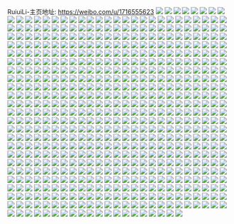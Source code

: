 RuiuiLi-主页地址: https://weibo.com/u/1716555623 
![](https://wx4.sinaimg.cn/mw2000/66508f67ly1h9i8ajammfj20u011e43r.jpg) 
![](https://wx4.sinaimg.cn/mw2000/66508f67ly1h9i8amic3zj20u011e4bx.jpg) 
![](https://wx4.sinaimg.cn/mw2000/66508f67ly1h9i8anw3tmj20u011edr3.jpg) 
![](https://wx4.sinaimg.cn/mw2000/66508f67ly1h9i8apquk4j20u011etml.jpg) 
![](https://wx4.sinaimg.cn/mw2000/66508f67ly1h9i8aicb7rj20u011e0v9.jpg) 
![](https://wx4.sinaimg.cn/mw2000/66508f67ly1h9i8aqyqfvj20u011e428.jpg) 
![](https://wx4.sinaimg.cn/mw2000/66508f67ly1h9i8arjg4vj20u011aagv.jpg) 
![](https://wx4.sinaimg.cn/mw2000/66508f67ly1h9i8asdpq4j20u011eq9t.jpg) 
![](https://wx4.sinaimg.cn/mw2000/66508f67ly1h9i8aszsksj20u011ewmm.jpg) 
![](https://wx4.sinaimg.cn/mw2000/66508f67ly1h9i8augjrpj20u0141wnu.jpg) 
![](https://wx4.sinaimg.cn/mw2000/66508f67ly1h9i8ayfvxuj20sg23ung3.jpg) 
![](https://wx4.sinaimg.cn/mw2000/66508f67ly1h9fdvplay1j20zu25onoq.jpg) 
![](https://wx4.sinaimg.cn/mw2000/66508f67ly1h9fdw7u91kj2340340npg.jpg) 
![](https://wx4.sinaimg.cn/mw2000/66508f67ly1h9fdwa34s0j22c0340npd.jpg) 
![](https://wx4.sinaimg.cn/mw2000/66508f67ly1h9fdwcfs6uj20zu1bs4nh.jpg) 
![](https://wx4.sinaimg.cn/mw2000/66508f67ly1h9fdwmbyzoj22c23404qt.jpg) 
![](https://wx4.sinaimg.cn/mw2000/66508f67ly1h9fdwv1wtdj22ct3407wl.jpg) 
![](https://wx4.sinaimg.cn/mw2000/66508f67ly1h9fdx3x0j4j22ct3401l2.jpg) 
![](https://wx4.sinaimg.cn/mw2000/66508f67ly1h9fdxaft62j22c2340e83.jpg) 
![](https://wx4.sinaimg.cn/mw2000/66508f67ly1h9fdxay6zuj21bs0zuwru.jpg) 
![](https://wx4.sinaimg.cn/mw2000/66508f67ly1h9emflwgwtj22312s1tz3.jpg) 
![](https://wx4.sinaimg.cn/mw2000/66508f67ly1h9emfxhlvqj227k2y21ky.jpg) 
![](https://wx4.sinaimg.cn/mw2000/66508f67ly1h9emg8l1bvj22402tcnpd.jpg) 
![](https://wx4.sinaimg.cn/mw2000/66508f67ly1h9emgdia8nj22c0340u0x.jpg) 
![](https://wx4.sinaimg.cn/mw2000/66508f67ly1h9emg6zmmyj229c30j1kz.jpg) 
![](https://wx4.sinaimg.cn/mw2000/66508f67ly1h9cpecjcflj22c0340kjm.jpg) 
![](https://wx4.sinaimg.cn/mw2000/66508f67ly1h9cpecx2pyj20zu1ahdl2.jpg) 
![](https://wx4.sinaimg.cn/mw2000/66508f67ly1h9634wl5fqj20jz0p2gni.jpg) 
![](https://wx4.sinaimg.cn/mw2000/66508f67ly1h8yrr8iua9j22c1340hdy.jpg) 
![](https://wx4.sinaimg.cn/mw2000/66508f67ly1h8yrrbts34j22t325ub2b.jpg) 
![](https://wx4.sinaimg.cn/mw2000/66508f67ly1h8ol0hamsxj22c0340qv6.jpg) 
![](https://wx4.sinaimg.cn/mw2000/66508f67ly1h8ol0htxmej20zu25oql7.jpg) 
![](https://wx4.sinaimg.cn/mw2000/66508f67ly1h8ol0icvf7j20zu25ody1.jpg) 
![](https://wx4.sinaimg.cn/mw2000/66508f67ly1h8ol0jlv9ij22c0340npe.jpg) 
![](https://wx4.sinaimg.cn/mw2000/66508f67ly1h8ol0lgdwvj22c03404qr.jpg) 
![](https://wx4.sinaimg.cn/mw2000/66508f67ly1h8ol0o3uvsj22c03404qr.jpg) 
![](https://wx4.sinaimg.cn/mw2000/66508f67ly1h8ol0pogjaj22c02c0npe.jpg) 
![](https://wx4.sinaimg.cn/mw2000/66508f67ly1h8ol0r8jstj21r02c0u0x.jpg) 
![](https://wx4.sinaimg.cn/mw2000/66508f67ly1h8ol0rpk1wj21bs0zu11t.jpg) 
![](https://wx4.sinaimg.cn/mw2000/66508f67ly1h89qhq00esj20u01t1q7b.jpg) 
![](https://wx4.sinaimg.cn/mw2000/66508f67ly1h89qhsjfepj20u0140n4i.jpg) 
![](https://wx4.sinaimg.cn/mw2000/66508f67ly1h89qhk69f7j20u015kn33.jpg) 
![](https://wx4.sinaimg.cn/mw2000/66508f67ly1h88hk1z870j20u0140qao.jpg) 
![](https://wx4.sinaimg.cn/mw2000/66508f67ly1h88hl9pqxtj20u0140tmp.jpg) 
![](https://wx4.sinaimg.cn/mw2000/66508f67ly1h87dlo3kbkj21400u00zt.jpg) 
![](https://wx4.sinaimg.cn/mw2000/66508f67ly1h87dlodtfyj20u016a7hf.jpg) 
![](https://wx4.sinaimg.cn/mw2000/66508f67ly1h87dlom9hij20u00u042c.jpg) 
![](https://wx4.sinaimg.cn/mw2000/66508f67ly1h87dlothjwj20rx118wi0.jpg) 
![](https://wx4.sinaimg.cn/mw2000/66508f67ly1h87dln5rauj20u0140wly.jpg) 
![](https://wx4.sinaimg.cn/mw2000/66508f67ly1h87dlp4ix6j20w50u0n5j.jpg) 
![](https://wx4.sinaimg.cn/mw2000/66508f67ly1h87dlpzrcgj20u014pdqx.jpg) 
![](https://wx4.sinaimg.cn/mw2000/66508f67ly1h87dlqe4ykj20u0140tiz.jpg) 
![](https://wx4.sinaimg.cn/mw2000/66508f67ly1h87dlqokf6j20u01404bi.jpg) 
![](https://wx4.sinaimg.cn/mw2000/66508f67ly1h87dlqzipgj20u0140guc.jpg) 
![](https://wx4.sinaimg.cn/mw2000/66508f67ly1h87dlr80rfj20u00u0n2x.jpg) 
![](https://wx4.sinaimg.cn/mw2000/66508f67ly1h869scqtykj22dc35se85.jpg) 
![](https://wx4.sinaimg.cn/mw2000/66508f67ly1h8545hoyq3j21v72n5b29.jpg) 
![](https://wx4.sinaimg.cn/mw2000/66508f67ly1h8545nh88rj22c0340qva.jpg) 
![](https://wx4.sinaimg.cn/mw2000/66508f67ly1h8545rsys3j20zg1baaiq.jpg) 
![](https://wx4.sinaimg.cn/mw2000/66508f67ly1h8545sfx0gj22801o0npd.jpg) 
![](https://wx4.sinaimg.cn/mw2000/66508f67ly1h8545glpdsj22801o0npd.jpg) 
![](https://wx4.sinaimg.cn/mw2000/66508f67ly1h8545u1yqvj22c0340qv6.jpg) 
![](https://wx4.sinaimg.cn/mw2000/66508f67ly1h83h6n6mzuj20u0140qif.jpg) 
![](https://wx4.sinaimg.cn/mw2000/66508f67ly1h83h6m89dqj20u0140ncp.jpg) 
![](https://wx4.sinaimg.cn/mw2000/66508f67ly1h83h6pz9gkj20u00u0qc2.jpg) 
![](https://wx4.sinaimg.cn/mw2000/66508f67ly1h83h6qdo69j20u0140gte.jpg) 
![](https://wx4.sinaimg.cn/mw2000/66508f67ly1h83h6rhd5rj20u014016f.jpg) 
![](https://wx4.sinaimg.cn/mw2000/66508f67ly1h83h6rwmh3j20u015ygqp.jpg) 
![](https://wx4.sinaimg.cn/mw2000/66508f67ly1h83h6semnij20u00ucdkx.jpg) 
![](https://wx4.sinaimg.cn/mw2000/66508f67ly1h83h6t3teqj20u0140n7p.jpg) 
![](https://wx4.sinaimg.cn/mw2000/66508f67ly1h83h6upx7zj20u00u0zrz.jpg) 
![](https://wx4.sinaimg.cn/mw2000/66508f67ly1h83h6v9ka9j20mw0mwjud.jpg) 
![](https://wx4.sinaimg.cn/mw2000/66508f67ly1h7n5ntpt4gj21400u012l.jpg) 
![](https://wx4.sinaimg.cn/mw2000/66508f67ly1h7n5nu7lk2j21400u0gv2.jpg) 
![](https://wx4.sinaimg.cn/mw2000/66508f67ly1h7n5nr56waj21400u0tgf.jpg) 
![](https://wx4.sinaimg.cn/mw2000/66508f67ly1h7n5nupgylj20u0140n6f.jpg) 
![](https://wx4.sinaimg.cn/mw2000/66508f67ly1h7n5nv0tfhj20u0140q9h.jpg) 
![](https://wx4.sinaimg.cn/mw2000/66508f67ly1h7n5nvtiuzj20u015gn9c.jpg) 
![](https://wx4.sinaimg.cn/mw2000/66508f67ly1h7n5nwfektj20u00u0tg3.jpg) 
![](https://wx4.sinaimg.cn/mw2000/66508f67ly1h7n5owzainj212v0ludju.jpg) 
![](https://wx4.sinaimg.cn/mw2000/66508f67ly1h7jit2j47aj20u014aahv.jpg) 
![](https://wx4.sinaimg.cn/mw2000/66508f67ly1h7e8q6mgdcj20u0140tgc.jpg) 
![](https://wx4.sinaimg.cn/mw2000/66508f67ly1h7e8q75e3fj21400u0q4s.jpg) 
![](https://wx4.sinaimg.cn/mw2000/66508f67ly1h7e8q61valj20u0140gn5.jpg) 
![](https://wx4.sinaimg.cn/mw2000/66508f67ly1h7c68056e9j20u00u0n0y.jpg) 
![](https://wx4.sinaimg.cn/mw2000/66508f67ly1h787nw9z4pj21o01o0jtt.jpg) 
![](https://wx4.sinaimg.cn/mw2000/66508f67ly1h787r6hmtwj223u35skjo.jpg) 
![](https://wx4.sinaimg.cn/mw2000/66508f67ly1h787r7j5rdj217c0wih36.jpg) 
![](https://wx4.sinaimg.cn/mw2000/66508f67ly1h787r87wfij22801o0b29.jpg) 
![](https://wx4.sinaimg.cn/mw2000/66508f67ly1h787r8k75cj20ku0rs41x.jpg) 
![](https://wx4.sinaimg.cn/mw2000/66508f67ly1h787r8qsscj20ku0rsaas.jpg) 
![](https://wx4.sinaimg.cn/mw2000/66508f67ly1h787rbn910j21o01o01kx.jpg) 
![](https://wx4.sinaimg.cn/mw2000/66508f67ly1h787rcjtscj22c0340u0x.jpg) 
![](https://wx4.sinaimg.cn/mw2000/66508f67ly1h787rdo9f5j226y2x9x6p.jpg) 
![](https://wx4.sinaimg.cn/mw2000/66508f67ly1h787mv7imfj22c03401ky.jpg) 
![](https://wx4.sinaimg.cn/mw2000/66508f67ly1h787rezd7aj217q1tr1i2.jpg) 
![](https://wx4.sinaimg.cn/mw2000/66508f67ly1h6zbuagvt1j22c0340qv6.jpg) 
![](https://wx4.sinaimg.cn/mw2000/66508f67ly1h6zbubjm44j21zy1o0dnb.jpg) 
![](https://wx4.sinaimg.cn/mw2000/66508f67ly1h6zbudf4w3j21sa22eu0x.jpg) 
![](https://wx4.sinaimg.cn/mw2000/66508f67ly1h6zbuhlf0bj2340340dql.jpg) 
![](https://wx4.sinaimg.cn/mw2000/66508f67ly1h6zbui2kxtj20s51e0n75.jpg) 
![](https://wx4.sinaimg.cn/mw2000/66508f67ly1h6zbun22yjj22c0340npd.jpg) 
![](https://wx4.sinaimg.cn/mw2000/66508f67ly1h6zbus24lkj22801o0alm.jpg) 
![](https://wx4.sinaimg.cn/mw2000/66508f67ly1h6zbwsas74j21k00vit9b.jpg) 
![](https://wx4.sinaimg.cn/mw2000/66508f67ly1h6uyzpkrf4j21kw16ob29.jpg) 
![](https://wx4.sinaimg.cn/mw2000/66508f67ly1h6uyzo6193j216o1kydi7.jpg) 
![](https://wx4.sinaimg.cn/mw2000/66508f67ly1h6rtwakqirj20n4154dkw.jpg) 
![](https://wx4.sinaimg.cn/mw2000/66508f67ly1h6lhmlbjh1j22c02c01d8.jpg) 
![](https://wx4.sinaimg.cn/mw2000/66508f67ly1h6lhmrrjfnj233z2bzq9v.jpg) 
![](https://wx4.sinaimg.cn/mw2000/66508f67ly1h6lhmsfy50j21o0280ha8.jpg) 
![](https://wx4.sinaimg.cn/mw2000/66508f67ly1h6lhmt9ya3j20sg0lcdit.jpg) 
![](https://wx4.sinaimg.cn/mw2000/66508f67ly1h6lhmuhhsjj21o02807gv.jpg) 
![](https://wx4.sinaimg.cn/mw2000/66508f67ly1h6lhn9gesrj20zo256x6p.jpg) 
![](https://wx4.sinaimg.cn/mw2000/66508f67ly1h6ao3jgndwj22dc35s7wk.jpg) 
![](https://wx4.sinaimg.cn/mw2000/66508f67ly1h6ao3lf2zoj20sg1s0gpa.jpg) 
![](https://wx4.sinaimg.cn/mw2000/66508f67ly1h6ao3sy7fdj23402c0b0o.jpg) 
![](https://wx4.sinaimg.cn/mw2000/66508f67ly1h6ao41muqnj22c0340tgl.jpg) 
![](https://wx4.sinaimg.cn/mw2000/66508f67gy1h62jsg06jlj20u0140tca.jpg) 
![](https://wx4.sinaimg.cn/mw2000/66508f67gy1h62jselqnhj20u0140wn9.jpg) 
![](https://wx4.sinaimg.cn/mw2000/66508f67gy1h62jsgtxk0j20u0140tcf.jpg) 
![](https://wx4.sinaimg.cn/mw2000/66508f67gy1h62jshqogtj20u01400wh.jpg) 
![](https://wx4.sinaimg.cn/mw2000/66508f67ly1h61tytxozvj22pq20qkjn.jpg) 
![](https://wx4.sinaimg.cn/mw2000/66508f67ly1h61tyxgx66j23402c0x6r.jpg) 
![](https://wx4.sinaimg.cn/mw2000/66508f67ly1h61tz0qsvaj23402c0kjo.jpg) 
![](https://wx4.sinaimg.cn/mw2000/66508f67ly1h61tz82mtgj23402c0b29.jpg) 
![](https://wx4.sinaimg.cn/mw2000/66508f67ly1h61tzbxaqmj22ye1z9kjn.jpg) 
![](https://wx4.sinaimg.cn/mw2000/66508f67gy1h5vre6dzk4j20tz140mz8.jpg) 
![](https://wx4.sinaimg.cn/mw2000/66508f67gy1h5ufooxz8ej22c033z42k.jpg) 
![](https://wx4.sinaimg.cn/mw2000/66508f67gy1h5u1xna680j22bx2bxac9.jpg) 
![](https://wx4.sinaimg.cn/mw2000/66508f67ly1h5rlr5332xj20zo1p1gt3.jpg) 
![](https://wx4.sinaimg.cn/mw2000/66508f67ly1h5oy6vozpdj21o0280hdt.jpg) 
![](https://wx4.sinaimg.cn/mw2000/66508f67ly1h5oy6w653hj21o0280hdt.jpg) 
![](https://wx4.sinaimg.cn/mw2000/66508f67ly1h5nihav863j20zo256awh.jpg) 
![](https://wx4.sinaimg.cn/mw2000/66508f67ly1h5mumvv1tuj20u01sxtd2.jpg) 
![](https://wx4.sinaimg.cn/mw2000/66508f67ly1h5icfsga1sj20zo1bn4gf.jpg) 
![](https://wx4.sinaimg.cn/mw2000/66508f67ly1h5icfu3x5rj21o0280u0x.jpg) 
![](https://wx4.sinaimg.cn/mw2000/66508f67ly1h5icgvdki0j20zo0yidie.jpg) 
![](https://wx4.sinaimg.cn/mw2000/66508f67ly1h5glcd2k0fj20zo0o70vy.jpg) 
![](https://wx4.sinaimg.cn/mw2000/66508f67ly1h5gld4jf3ej20zo0xejwf.jpg) 
![](https://wx4.sinaimg.cn/mw2000/66508f67ly1h5b01v2pywj20zo1kt4ag.jpg) 
![](https://wx4.sinaimg.cn/mw2000/66508f67ly1h5b01vccowj20zo0n9gqu.jpg) 
![](https://wx4.sinaimg.cn/mw2000/66508f67ly1h5b01um6egj20zo0iggpw.jpg) 
![](https://wx4.sinaimg.cn/mw2000/66508f67ly1h5b01w0jydj20zo256h10.jpg) 
![](https://wx4.sinaimg.cn/mw2000/66508f67ly1h5b01wmt8qj20zo2564e6.jpg) 
![](https://wx4.sinaimg.cn/mw2000/66508f67ly1h5b01y40lhj20zo2561i9.jpg) 
![](https://wx4.sinaimg.cn/mw2000/66508f67ly1h4zbg6ssj4j21sc2ds4qp.jpg) 
![](https://wx4.sinaimg.cn/mw2000/66508f67ly1h4zbg9tp2oj21sc2dsu0x.jpg) 
![](https://wx4.sinaimg.cn/mw2000/66508f67ly1h4zbgb196ej21kw1ks4dd.jpg) 
![](https://wx4.sinaimg.cn/mw2000/66508f67ly1h4zbg0npuej216o1kwx4f.jpg) 
![](https://wx4.sinaimg.cn/mw2000/66508f67ly1h4xjjxpzw9j20u0140q5d.jpg) 
![](https://wx4.sinaimg.cn/mw2000/66508f67ly1h4xjjy0w6mj21400u00z3.jpg) 
![](https://wx4.sinaimg.cn/mw2000/66508f67ly1h4xjjymavaj20u0140acx.jpg) 
![](https://wx4.sinaimg.cn/mw2000/66508f67ly1h4xjk1jyx8j20zo0jyq4i.jpg) 
![](https://wx4.sinaimg.cn/mw2000/66508f67ly1h4w8jh0k2gj20u012ck4b.jpg) 
![](https://wx4.sinaimg.cn/mw2000/66508f67ly1h4w8jhsr2wj21400u0jy3.jpg) 
![](https://wx4.sinaimg.cn/mw2000/66508f67ly1h4w8ji6n60j20zo0jn788.jpg) 
![](https://wx4.sinaimg.cn/mw2000/66508f67ly1h4w8jjknnaj20u01407f0.jpg) 
![](https://wx4.sinaimg.cn/mw2000/66508f67ly1h4w8jo06zvj20ty15s435.jpg) 
![](https://wx4.sinaimg.cn/mw2000/66508f67ly1h4w8joh65mj20u014044m.jpg) 
![](https://wx4.sinaimg.cn/mw2000/66508f67ly1h4w8joz959j21400u0wlg.jpg) 
![](https://wx4.sinaimg.cn/mw2000/66508f67ly1h4w8jpehyfj20zo0jvwiu.jpg) 
![](https://wx4.sinaimg.cn/mw2000/66508f67ly1h4w8jpupu8j20u0140gsl.jpg) 
![](https://wx4.sinaimg.cn/mw2000/66508f67ly1h4w8jqhsl3j20u018y47v.jpg) 
![](https://wx4.sinaimg.cn/mw2000/66508f67ly1h4w8jnnrk9j20u01g8wqp.jpg) 
![](https://wx4.sinaimg.cn/mw2000/66508f67ly1h4w8jrc13ij20u00uh43d.jpg) 
![](https://wx4.sinaimg.cn/mw2000/66508f67ly1h4w8jw4jmyj20u01sxq81.jpg) 
![](https://wx4.sinaimg.cn/mw2000/66508f67ly1h4w8lve4hhj20l40diac8.jpg) 
![](https://wx4.sinaimg.cn/mw2000/66508f67ly1h4vm2jkzidj21f10y1jz0.jpg) 
![](https://wx4.sinaimg.cn/mw2000/66508f67ly1h4vm2k3wxtj213e0q940l.jpg) 
![](https://wx4.sinaimg.cn/mw2000/66508f67ly1h4v6ps0k5kj20zo1txe2e.jpg) 
![](https://wx4.sinaimg.cn/mw2000/66508f67ly1h4v6pt3sv8j20zo0vk7f0.jpg) 
![](https://wx4.sinaimg.cn/mw2000/66508f67ly1h4v6pur35nj23402c0hdu.jpg) 
![](https://wx4.sinaimg.cn/mw2000/66508f67ly1h4u4qxfst5j20zo1fr7e7.jpg) 
![](https://wx4.sinaimg.cn/mw2000/66508f67ly1h4tz9238gnj20u013w475.jpg) 
![](https://wx4.sinaimg.cn/mw2000/66508f67ly1h4tz92oxyfj20u01400z9.jpg) 
![](https://wx4.sinaimg.cn/mw2000/66508f67ly1h4tz939ccgj20u0140afe.jpg) 
![](https://wx4.sinaimg.cn/mw2000/66508f67ly1h4tz94rwclj20u011igzf.jpg) 
![](https://wx4.sinaimg.cn/mw2000/66508f67ly1h4tz956byfj20u016w44h.jpg) 
![](https://wx4.sinaimg.cn/mw2000/66508f67ly1h4tz91h2erj20u0140dmw.jpg) 
![](https://wx4.sinaimg.cn/mw2000/66508f67ly1h4tz9vl302j20u0193q5p.jpg) 
![](https://wx4.sinaimg.cn/mw2000/66508f67ly1h4tzs32sm5j20u0140dph.jpg) 
![](https://wx4.sinaimg.cn/mw2000/66508f67ly1h4tzs2ig0cj21400u0gwx.jpg) 
![](https://wx4.sinaimg.cn/mw2000/66508f67ly1h4qg1tzl1fj20lc0sg12u.jpg) 
![](https://wx4.sinaimg.cn/mw2000/66508f67ly1h4qg1uzau1j20lc0sgk31.jpg) 
![](https://wx4.sinaimg.cn/mw2000/66508f67ly1h4qg1v9e0qj20ku0rsgtw.jpg) 
![](https://wx4.sinaimg.cn/mw2000/66508f67ly1h4qg1vinr2j20ku0rsthl.jpg) 
![](https://wx4.sinaimg.cn/mw2000/66508f67ly1h4j0vj3xtvj20zo256k6o.jpg) 
![](https://wx4.sinaimg.cn/mw2000/66508f67ly1h4j1kac9o5j20my0an74h.jpg) 
![](https://wx4.sinaimg.cn/mw2000/66508f67ly1h4j0vi5rq7j20zo2567ro.jpg) 
![](https://wx4.sinaimg.cn/mw2000/66508f67ly1h4j0vlire0j20zo256k9s.jpg) 
![](https://wx4.sinaimg.cn/mw2000/66508f67ly1h4j0vnlfbwj21d51d5e81.jpg) 
![](https://wx4.sinaimg.cn/mw2000/66508f67ly1h4j0vor6ytj21kw1kw4qp.jpg) 
![](https://wx4.sinaimg.cn/mw2000/66508f67ly1h4j0vqaylvj21ir1ire81.jpg) 
![](https://wx4.sinaimg.cn/mw2000/66508f67ly1h4j0vsakj6j21o02804qp.jpg) 
![](https://wx4.sinaimg.cn/mw2000/66508f67ly1h4j0vtm9evj22c0340x6q.jpg) 
![](https://wx4.sinaimg.cn/mw2000/66508f67ly1h4j0vu51awj21e71a44e7.jpg) 
![](https://wx4.sinaimg.cn/mw2000/66508f67ly1h4j0vwuod9j23402c0e82.jpg) 
![](https://wx4.sinaimg.cn/mw2000/66508f67ly1h4j0w01ncgj23402c0b2c.jpg) 
![](https://wx4.sinaimg.cn/mw2000/66508f67ly1h4bido5kczj22ai33yhdu.jpg) 
![](https://wx4.sinaimg.cn/mw2000/66508f67ly1h4bidq42nej22c0340e82.jpg) 
![](https://wx4.sinaimg.cn/mw2000/66508f67ly1h4bidspkkgj21kw16oe81.jpg) 
![](https://wx4.sinaimg.cn/mw2000/66508f67ly1h4bidj8b5cj21531kukfm.jpg) 
![](https://wx4.sinaimg.cn/mw2000/66508f67ly1h43g2qqajzj20zo1fywl5.jpg) 
![](https://wx4.sinaimg.cn/mw2000/66508f67ly1h43g2tyipaj220m2ou4qq.jpg) 
![](https://wx4.sinaimg.cn/mw2000/66508f67ly1h43g2ugkfwj20rk18ugub.jpg) 
![](https://wx4.sinaimg.cn/mw2000/66508f67ly1h43g33t0agj21o0280npd.jpg) 
![](https://wx4.sinaimg.cn/mw2000/66508f67ly1h43g3614yqj22c03404qq.jpg) 
![](https://wx4.sinaimg.cn/mw2000/66508f67ly1h43g2po462j23402c0u0y.jpg) 
![](https://wx4.sinaimg.cn/mw2000/66508f67ly1h43g3aoef8j23402c0qv7.jpg) 
![](https://wx4.sinaimg.cn/mw2000/66508f67ly1h43g3hntjyj20zi0k0tb2.jpg) 
![](https://wx4.sinaimg.cn/mw2000/66508f67ly1h3i2qn4sctj21o0280e81.jpg) 
![](https://wx4.sinaimg.cn/mw2000/66508f67ly1h3i2qlqnvzj21o0280b29.jpg) 
![](https://wx4.sinaimg.cn/mw2000/66508f67ly1h3gwz0uvaaj21mr1b8hdp.jpg) 
![](https://wx4.sinaimg.cn/mw2000/66508f67ly1h3gwyzz8uoj210k0redod.jpg) 
![](https://wx4.sinaimg.cn/mw2000/66508f67ly1h3gwz85plvj22c033zb2b.jpg) 
![](https://wx4.sinaimg.cn/mw2000/66508f67ly1h3gwz2azbtj23402c0hdu.jpg) 
![](https://wx4.sinaimg.cn/mw2000/66508f67ly1h3gwzgjiedj219s1dgwvt.jpg) 
![](https://wx4.sinaimg.cn/mw2000/66508f67ly1h3gwzdvredj21o0280u0x.jpg) 
![](https://wx4.sinaimg.cn/mw2000/66508f67ly1h3gwzbopypj22c02c0e82.jpg) 
![](https://wx4.sinaimg.cn/mw2000/66508f67ly1h3gwzeve08j216t1h7nj6.jpg) 
![](https://wx4.sinaimg.cn/mw2000/66508f67ly1h36s7gf65dj20zo256h3f.jpg) 
![](https://wx4.sinaimg.cn/mw2000/66508f67ly1h34fhxbqzuj21o0280npd.jpg) 
![](https://wx4.sinaimg.cn/mw2000/66508f67ly1h34fhvxi79j21o0280kjl.jpg) 
![](https://wx4.sinaimg.cn/mw2000/66508f67ly1h30nn9tff6j20u00yzgv2.jpg) 
![](https://wx4.sinaimg.cn/mw2000/66508f67ly1h30nnb74cnj22c0340npe.jpg) 
![](https://wx4.sinaimg.cn/mw2000/66508f67ly1h30nnpk7wnj20y30pp461.jpg) 
![](https://wx4.sinaimg.cn/mw2000/66508f67ly1h30nnqu84sj22c0340qv6.jpg) 
![](https://wx4.sinaimg.cn/mw2000/66508f67ly1h2zzvrl33fj20zo0pe0xv.jpg) 
![](https://wx4.sinaimg.cn/mw2000/66508f67ly1h2zzvu94uaj20zo256k6m.jpg) 
![](https://wx4.sinaimg.cn/mw2000/66508f67ly1h2shopn5moj216o1kwb29.jpg) 
![](https://wx4.sinaimg.cn/mw2000/66508f67ly1h2shoowpvfj22801o0qv5.jpg) 
![](https://wx4.sinaimg.cn/mw2000/66508f67ly1h2shoua4rzj22c0340qv8.jpg) 
![](https://wx4.sinaimg.cn/mw2000/66508f67ly1h2showlqhbj21o0280e82.jpg) 
![](https://wx4.sinaimg.cn/mw2000/66508f67ly1h2shoy0z9dj21o01z1npd.jpg) 
![](https://wx4.sinaimg.cn/mw2000/66508f67ly1h2shoyccq8j20sk0w9q77.jpg) 
![](https://wx4.sinaimg.cn/mw2000/66508f67ly1h2oc2x44ofj22c02c0b29.jpg) 
![](https://wx4.sinaimg.cn/mw2000/66508f67ly1h2oc498nn8j22c0340x6p.jpg) 
![](https://wx4.sinaimg.cn/mw2000/66508f67ly1h2oc4aaxyjj23402c01ky.jpg) 
![](https://wx4.sinaimg.cn/mw2000/66508f67ly1h2oc4anjckj21401e0tio.jpg) 
![](https://wx4.sinaimg.cn/mw2000/66508f67ly1h2oc4awko6j21401e0dvk.jpg) 
![](https://wx4.sinaimg.cn/mw2000/66508f67ly1h2oc4b5s47j21401e0k5h.jpg) 
![](https://wx4.sinaimg.cn/mw2000/66508f67ly1h2oc4c27v4j20u0140aen.jpg) 
![](https://wx4.sinaimg.cn/mw2000/66508f67ly1h2oc4c83mrj20u0140wjk.jpg) 
![](https://wx4.sinaimg.cn/mw2000/66508f67ly1h2oc4cfax3j20u0140wm9.jpg) 
![](https://wx4.sinaimg.cn/mw2000/66508f67ly1h2oc4fbkcvj20zo256qv5.jpg) 
![](https://wx4.sinaimg.cn/mw2000/66508f67ly1h2oa18wksej21zw1o0u0x.jpg) 
![](https://wx4.sinaimg.cn/mw2000/66508f67ly1h2oa1bi0yrj21o0280x6p.jpg) 
![](https://wx4.sinaimg.cn/mw2000/66508f67ly1h2oa1a4lwgj21el1uohdt.jpg) 
![](https://wx4.sinaimg.cn/mw2000/66508f67ly1h2ho1wpa9zj20u00rrwix.jpg) 
![](https://wx4.sinaimg.cn/mw2000/66508f67ly1h2dnsatm6tj233y2byu0y.jpg) 
![](https://wx4.sinaimg.cn/mw2000/66508f67gy1h2dmfe2xmbj22c0340b2a.jpg) 
![](https://wx4.sinaimg.cn/mw2000/66508f67ly1h1ycr7jct3j20zo256k5j.jpg) 
![](https://wx4.sinaimg.cn/mw2000/66508f67ly1h1ycrpqaenj20zo256gxa.jpg) 
![](https://wx4.sinaimg.cn/mw2000/66508f67ly1h1wrq6fy83j21h4220b29.jpg) 
![](https://wx4.sinaimg.cn/mw2000/66508f67ly1h1tdpdl5rnj20zo256kjl.jpg) 
![](https://wx4.sinaimg.cn/mw2000/66508f67ly1h1pvbpx8f0j21cf1tq4qp.jpg) 
![](https://wx4.sinaimg.cn/mw2000/66508f67ly1h1pvbs6yayj21hn1zjb29.jpg) 
![](https://wx4.sinaimg.cn/mw2000/66508f67ly1h1lpukdwm5j20zo256k68.jpg) 
![](https://wx4.sinaimg.cn/mw2000/66508f67ly1h1lpujh39dj20zo256qge.jpg) 
![](https://wx4.sinaimg.cn/mw2000/66508f67ly1h1lpujvaz1j20zo256gz4.jpg) 
![](https://wx4.sinaimg.cn/mw2000/66508f67ly1h1lpsd297gj20zo2564qp.jpg) 
![](https://wx4.sinaimg.cn/mw2000/66508f67ly1h1lpuj2rq0j21b014znc1.jpg) 
![](https://wx4.sinaimg.cn/mw2000/66508f67ly1h1ii59u0e1j20ku0rsdjt.jpg) 
![](https://wx4.sinaimg.cn/mw2000/66508f67ly1h1ii5a4j3yj20ku0rsae7.jpg) 
![](https://wx4.sinaimg.cn/mw2000/66508f67ly1h1fflxpkimj21kq0xg7an.jpg) 
![](https://wx4.sinaimg.cn/mw2000/66508f67ly1h1arkqb1olj21o01lenpd.jpg) 
![](https://wx4.sinaimg.cn/mw2000/66508f67ly1h1arklnwqzj21d51xl7wh.jpg) 
![](https://wx4.sinaimg.cn/mw2000/66508f67ly1h1arku0deej21k0162nkm.jpg) 
![](https://wx4.sinaimg.cn/mw2000/66508f67ly1h1arl04mplj21o0280x6p.jpg) 
![](https://wx4.sinaimg.cn/mw2000/66508f67ly1h182793gqtj222d2gde83.jpg) 
![](https://wx4.sinaimg.cn/mw2000/66508f67ly1h1827ebciij22c0340qv9.jpg) 
![](https://wx4.sinaimg.cn/mw2000/66508f67ly1h1827fhzujj20zo1bk7ls.jpg) 
![](https://wx4.sinaimg.cn/mw2000/66508f67ly1h1827g3wpej20zo1bk155.jpg) 
![](https://wx4.sinaimg.cn/mw2000/66508f67ly1h1827rk5pkj21o02804qt.jpg) 
![](https://wx4.sinaimg.cn/mw2000/66508f67ly1h1827u7gatj22c0340u0x.jpg) 
![](https://wx4.sinaimg.cn/mw2000/66508f67ly1h18276zmv7j22c0340kjm.jpg) 
![](https://wx4.sinaimg.cn/mw2000/66508f67ly1h18281z8i7j20tz0huqdg.jpg) 
![](https://wx4.sinaimg.cn/mw2000/66508f67ly1h18282kuioj20zo1bk46h.jpg) 
![](https://wx4.sinaimg.cn/mw2000/66508f67ly1h12kweihn8j20uy0v3dqk.jpg) 
![](https://wx4.sinaimg.cn/mw2000/66508f67ly1h0xua6kpd9j20zo0hwwit.jpg) 
![](https://wx4.sinaimg.cn/mw2000/66508f67ly1h08juk2oa3j22c0340x6r.jpg) 
![](https://wx4.sinaimg.cn/mw2000/66508f67ly1h08jul4l23j22c0340e81.jpg) 
![](https://wx4.sinaimg.cn/mw2000/66508f67ly1h08jup46rrj22bz2d0e82.jpg) 
![](https://wx4.sinaimg.cn/mw2000/66508f67ly1h08juq9lpgj23402c0npd.jpg) 
![](https://wx4.sinaimg.cn/mw2000/66508f67ly1h08jurq1ogj23402c0npe.jpg) 
![](https://wx4.sinaimg.cn/mw2000/66508f67ly1gzwzlkr1u8j22c0340x6s.jpg) 
![](https://wx4.sinaimg.cn/mw2000/66508f67ly1gzwzlm8a6vj22c02c04qq.jpg) 
![](https://wx4.sinaimg.cn/mw2000/66508f67ly1gzwzln0tlbj20zo1bkn9s.jpg) 
![](https://wx4.sinaimg.cn/mw2000/66508f67ly1gzwzlno5p8j20zo14dtk5.jpg) 
![](https://wx4.sinaimg.cn/mw2000/66508f67ly1gzwzlo4pr1j20yd13pgvf.jpg) 
![](https://wx4.sinaimg.cn/mw2000/66508f67ly1gzwzlomdl1j20zo1bkk46.jpg) 
![](https://wx4.sinaimg.cn/mw2000/66508f67ly1gzwzlv57koj21ru2467wi.jpg) 
![](https://wx4.sinaimg.cn/mw2000/66508f67ly1gzwzlia5a9j20zo1bk4fc.jpg) 
![](https://wx4.sinaimg.cn/mw2000/66508f67ly1gzwzm0m88ij20zo0zoka6.jpg) 
![](https://wx4.sinaimg.cn/mw2000/66508f67ly1gzwzm20wd3j21ef3164o8.jpg) 
![](https://wx4.sinaimg.cn/mw2000/66508f67ly1gzwzm30dztj21bk0zo4e0.jpg) 
![](https://wx4.sinaimg.cn/mw2000/66508f67ly1gzwzm4ak6lj22c03401ky.jpg) 
![](https://wx4.sinaimg.cn/mw2000/66508f67ly1gzwzm5wgx5j22c0340kjm.jpg) 
![](https://wx4.sinaimg.cn/mw2000/66508f67ly1gzwzm7iyz0j22c03407wi.jpg) 
![](https://wx4.sinaimg.cn/mw2000/66508f67ly1gz55058merj20zo1bkh56.jpg) 
![](https://wx4.sinaimg.cn/mw2000/66508f67ly1gz5503zkw0j22c033yb2a.jpg) 
![](https://wx4.sinaimg.cn/mw2000/66508f67ly1gz5508x0orj22c02c0hdu.jpg) 
![](https://wx4.sinaimg.cn/mw2000/66508f67ly1gz55ak2t1hj20u00u04co.jpg) 
![](https://wx4.sinaimg.cn/mw2000/66508f67ly1gz557n7wvtj21wy1wy7wi.jpg) 
![](https://wx4.sinaimg.cn/mw2000/66508f67ly1gz557ixm5ij22c02owx6p.jpg) 
![](https://wx4.sinaimg.cn/mw2000/66508f67ly1gz55a0vbtdj20zo1bkguo.jpg) 
![](https://wx4.sinaimg.cn/mw2000/66508f67ly1gz55apalq5j2340340kjo.jpg) 
![](https://wx4.sinaimg.cn/mw2000/66508f67ly1gyvwradystj20x816rduq.jpg) 
![](https://wx4.sinaimg.cn/mw2000/66508f67ly1gygrs5vqnqj23402c0qv6.jpg) 
![](https://wx4.sinaimg.cn/mw2000/66508f67ly1gydh4sfvpwj22c02c1kjl.jpg) 
![](https://wx4.sinaimg.cn/mw2000/66508f67ly1gydh4pyenhj20zo0zodri.jpg) 
![](https://wx4.sinaimg.cn/mw2000/66508f67ly1gydh4vd4y8j22c02c0u0x.jpg) 
![](https://wx4.sinaimg.cn/mw2000/66508f67gy1gxy3y08qnvj20u00v343q.jpg) 
![](https://wx4.sinaimg.cn/mw2000/66508f67gy1gxy3y1cnv0j20u00zh47x.jpg) 
![](https://wx4.sinaimg.cn/mw2000/66508f67gy1gxy3y1oyihj20u0140dq7.jpg) 
![](https://wx4.sinaimg.cn/mw2000/66508f67gy1gxy3y27jqej21400u07am.jpg) 
![](https://wx4.sinaimg.cn/mw2000/66508f67gy1gxy3y3bll0j21400u0tcz.jpg) 
![](https://wx4.sinaimg.cn/mw2000/66508f67ly1gygf6uujqqj20u00u0afi.jpg) 
![](https://wx4.sinaimg.cn/mw2000/66508f67ly1gxxd9324kjj22c02qo1kz.jpg) 
![](https://wx4.sinaimg.cn/mw2000/66508f67ly1gxxd95b5c4j21fe1q81kx.jpg) 
![](https://wx4.sinaimg.cn/mw2000/66508f67ly1gxxd8ubel0j22yy231hdu.jpg) 
![](https://wx4.sinaimg.cn/mw2000/66508f67ly1gxxd9e7sb8j23402c0u0y.jpg) 
![](https://wx4.sinaimg.cn/mw2000/66508f67ly1gxxd9n2vz2j23402c0b2a.jpg) 
![](https://wx4.sinaimg.cn/mw2000/66508f67ly1gxxd9obnd0j21bk0zoaqk.jpg) 
![](https://wx4.sinaimg.cn/mw2000/66508f67ly1gxxd9t1qqqj21o02801ky.jpg) 
![](https://wx4.sinaimg.cn/mw2000/66508f67ly1gxxd9xf259j21oc28he81.jpg) 
![](https://wx4.sinaimg.cn/mw2000/66508f67ly1gxxdah65faj22c033zx6u.jpg) 
![](https://wx4.sinaimg.cn/mw2000/66508f67ly1gxqd6k2nrtj20n01dsqec.jpg) 
![](https://wx4.sinaimg.cn/mw2000/66508f67ly1gxqd6n4dyej20n01ds7c3.jpg) 
![](https://wx4.sinaimg.cn/mw2000/66508f67ly1gxpf4gjtwjj20ok0nq0ws.jpg) 
![](https://wx4.sinaimg.cn/mw2000/66508f67ly1gxpf4jlpp0j22c0340npf.jpg) 
![](https://wx4.sinaimg.cn/mw2000/66508f67ly1gxpf4majhwj21um1umx6p.jpg) 
![](https://wx4.sinaimg.cn/mw2000/66508f67ly1gxpf4q6w6vj2162162awj.jpg) 
![](https://wx4.sinaimg.cn/mw2000/66508f67ly1gxpf4spumij228f28fhdu.jpg) 
![](https://wx4.sinaimg.cn/mw2000/66508f67ly1gxpf4uq17vj21r929au0x.jpg) 
![](https://wx4.sinaimg.cn/mw2000/66508f67ly1gxpf50gyfsj233z2c04qs.jpg) 
![](https://wx4.sinaimg.cn/mw2000/66508f67ly1gxpf4fbvdsj21sc1sckjl.jpg) 
![](https://wx4.sinaimg.cn/mw2000/66508f67ly1gxpf57zlvvj211q0tvwqi.jpg) 
![](https://wx4.sinaimg.cn/mw2000/66508f67ly1gxfip98whdj20tu0tuakb.jpg) 
![](https://wx4.sinaimg.cn/mw2000/66508f67ly1gxfioro92gj224e1n71ky.jpg) 
![](https://wx4.sinaimg.cn/mw2000/66508f67ly1gx16odi9auj20n01ds124.jpg) 
![](https://wx4.sinaimg.cn/mw2000/66508f67ly1gwv7t1r93zj22c0340b2f.jpg) 
![](https://wx4.sinaimg.cn/mw2000/66508f67ly1gwv7tqsjfvj22c03401l4.jpg) 
![](https://wx4.sinaimg.cn/mw2000/66508f67ly1gwv7unzzdwj22c03407wo.jpg) 
![](https://wx4.sinaimg.cn/mw2000/66508f67ly1gwv7vamm6wj22c0340b2e.jpg) 
![](https://wx4.sinaimg.cn/mw2000/66508f67ly1gwv7vsud7vj22c0340e85.jpg) 
![](https://wx4.sinaimg.cn/mw2000/66508f67ly1gwv7wc0cw9j22c0340b2d.jpg) 
![](https://wx4.sinaimg.cn/mw2000/66508f67ly1gwv7wunqcej227y2xh1l1.jpg) 
![](https://wx4.sinaimg.cn/mw2000/66508f67ly1gwv7sd2r70j22c02c0kjm.jpg) 
![](https://wx4.sinaimg.cn/mw2000/66508f67ly1gwv7xa618yj22c03401l0.jpg) 
![](https://wx4.sinaimg.cn/mw2000/66508f67ly1gwq72khek6j20u0140gxo.jpg) 
![](https://wx4.sinaimg.cn/mw2000/66508f67ly1gwq72m2eqgj20u0140dri.jpg) 
![](https://wx4.sinaimg.cn/mw2000/66508f67ly1gwq72otyhfj20u0140arq.jpg) 
![](https://wx4.sinaimg.cn/mw2000/66508f67ly1gwq72j2v5bj20u0140n5t.jpg) 
![](https://wx4.sinaimg.cn/mw2000/66508f67ly1gwq72qz9prj20u0140k3b.jpg) 
![](https://wx4.sinaimg.cn/mw2000/66508f67ly1gwq72ssurxj20u0140air.jpg) 
![](https://wx4.sinaimg.cn/mw2000/66508f67ly1gwmpfqq0x7j20sl124ahp.jpg) 
![](https://wx4.sinaimg.cn/mw2000/66508f67ly1gwmpfr0hvyj20v10nk42k.jpg) 
![](https://wx4.sinaimg.cn/mw2000/66508f67ly1gwmpfr8vnpj21420u011n.jpg) 
![](https://wx4.sinaimg.cn/mw2000/66508f67ly1gwmpfrhgqqj21560u079h.jpg) 
![](https://wx4.sinaimg.cn/mw2000/66508f67ly1gwmpfrqwr5j20u00xm46a.jpg) 
![](https://wx4.sinaimg.cn/mw2000/66508f67ly1gwmpfpuwddj216w0w64am.jpg) 
![](https://wx4.sinaimg.cn/mw2000/66508f67ly1gwmphe6hoej21400u07ei.jpg) 
![](https://wx4.sinaimg.cn/mw2000/66508f67ly1gwmphei546j21400u04au.jpg) 
![](https://wx4.sinaimg.cn/mw2000/66508f67ly1gwmphz3mt0j20sg29s1ji.jpg) 
![](https://wx4.sinaimg.cn/mw2000/66508f67ly1gwmpdf93i6j20sg3oqkjl.jpg) 
![](https://wx4.sinaimg.cn/mw2000/66508f67ly1gwmpdfo0nnj20u11hc15n.jpg) 
![](https://wx4.sinaimg.cn/mw2000/66508f67ly1gwmpdg13r2j20u014aagn.jpg) 
![](https://wx4.sinaimg.cn/mw2000/66508f67ly1gwmpdgioljj20u0190dnl.jpg) 
![](https://wx4.sinaimg.cn/mw2000/66508f67ly1gwmpdgyhf2j20vd1cqqiv.jpg) 
![](https://wx4.sinaimg.cn/mw2000/66508f67ly1gwmpddce17j20u0140qar.jpg) 
![](https://wx4.sinaimg.cn/mw2000/66508f67ly1gwmpdhcc8sj20v91av4ar.jpg) 
![](https://wx4.sinaimg.cn/mw2000/66508f67ly1gwmpdihudnj20u00u04bq.jpg) 
![](https://wx4.sinaimg.cn/mw2000/66508f67ly1gwmpdj1xawj20v90v9q7i.jpg) 
![](https://wx4.sinaimg.cn/mw2000/66508f67ly1gwm3amkd59j20tz1hc4gj.jpg) 
![](https://wx4.sinaimg.cn/mw2000/66508f67ly1gwm3anz67kj20sg2dc1hp.jpg) 
![](https://wx4.sinaimg.cn/mw2000/66508f67ly1gwm3api8cqj20sg2yo4qp.jpg) 
![](https://wx4.sinaimg.cn/mw2000/66508f67ly1gwm3aqmoblj20sg4sh7wh.jpg) 
![](https://wx4.sinaimg.cn/mw2000/66508f67ly1gwm3ar9c5bj20sg23nn7m.jpg) 
![](https://wx4.sinaimg.cn/mw2000/66508f67ly1gwm3arlq75j20u00u0n1l.jpg) 
![](https://wx4.sinaimg.cn/mw2000/66508f67ly1gwm3ary37qj20u0140jxy.jpg) 
![](https://wx4.sinaimg.cn/mw2000/66508f67ly1gwm3auocdlj20sg78xhdu.jpg) 
![](https://wx4.sinaimg.cn/mw2000/66508f67ly1gwm3avzbqkj20sg41de81.jpg) 
![](https://wx4.sinaimg.cn/mw2000/66508f67ly1gwm3awhd8cj20u00u047a.jpg) 
![](https://wx4.sinaimg.cn/mw2000/66508f67ly1gwm3awqdkij20u00u0diu.jpg) 
![](https://wx4.sinaimg.cn/mw2000/66508f67ly1gwm3axac50j20u011cagl.jpg) 
![](https://wx4.sinaimg.cn/mw2000/66508f67ly1gwm3axqs7hj20u0140ahb.jpg) 
![](https://wx4.sinaimg.cn/mw2000/66508f67ly1gwm3am4nucj20u0140tdn.jpg) 
![](https://wx4.sinaimg.cn/mw2000/66508f67ly1gwlvo3lxldj22801m2e81.jpg) 
![](https://wx4.sinaimg.cn/mw2000/66508f67ly1gwlvo4fdhgj22c02c0e81.jpg) 
![](https://wx4.sinaimg.cn/mw2000/66508f67ly1gwlvo5x4vyj22c0340qv5.jpg) 
![](https://wx4.sinaimg.cn/mw2000/66508f67ly1gwlvo8ap14j22c0340kjm.jpg) 
![](https://wx4.sinaimg.cn/mw2000/66508f67ly1gwlvodqff7j22c0340x6s.jpg) 
![](https://wx4.sinaimg.cn/mw2000/66508f67ly1gwlvoimie4j22c02c0x6q.jpg) 
![](https://wx4.sinaimg.cn/mw2000/66508f67ly1gwlvom0uw1j22c02c04qq.jpg) 
![](https://wx4.sinaimg.cn/mw2000/66508f67ly1gwlvooao7nj22c02c0x6p.jpg) 
![](https://wx4.sinaimg.cn/mw2000/66508f67ly1gwlvoqc23nj21o0280npd.jpg) 
![](https://wx4.sinaimg.cn/mw2000/66508f67ly1gwje51rebkj20u00u0dlo.jpg) 
![](https://wx4.sinaimg.cn/mw2000/66508f67ly1gvrv3ne8tyj224b24b7wh.jpg) 
![](https://wx4.sinaimg.cn/mw2000/66508f67ly1gvt0qeqci2j23402c0u0z.jpg) 
![](https://wx4.sinaimg.cn/mw2000/66508f67ly1gvt0qnffvtj22c033zx6p.jpg) 
![](https://wx4.sinaimg.cn/mw2000/66508f67ly1gvt0qom830j20n00p7gpd.jpg) 
![](https://wx4.sinaimg.cn/mw2000/66508f67ly1gvt0qrrd8rj22c0340x6q.jpg) 
![](https://wx4.sinaimg.cn/mw2000/66508f67ly1gvt0qswwkxj22c02c0hdt.jpg) 
![](https://wx4.sinaimg.cn/mw2000/66508f67ly1gvt0suq1ecj22c03401cs.jpg) 
![](https://wx4.sinaimg.cn/mw2000/66508f67gy1gvu0dd1n8cj22c0340b29.jpg) 
![](https://wx4.sinaimg.cn/mw2000/66508f67gy1gvu0exh292j20u00oa46b.jpg) 
![](https://wx4.sinaimg.cn/mw2000/001Saux1ly1gvpkcw4elsj60u0117ag502.jpg) 
![](https://wx4.sinaimg.cn/mw2000/001Saux1ly1gvpkcx90lvj60u0140k1z02.jpg) 
![](https://wx4.sinaimg.cn/mw2000/001Saux1ly1gvpkcxysqsj61400u0n2k02.jpg) 
![](https://wx4.sinaimg.cn/mw2000/001Saux1ly1gvpkcuzt8qj60u014079s02.jpg) 
![](https://wx4.sinaimg.cn/mw2000/001Saux1ly1gvpkcyi7qrj60u0140jxz02.jpg) 
![](https://wx4.sinaimg.cn/mw2000/001Saux1ly1gvpkczxe93j60u01404b202.jpg) 
![](https://wx4.sinaimg.cn/mw2000/001Saux1ly1gvpkd0f63oj60u014p45k02.jpg) 
![](https://wx4.sinaimg.cn/mw2000/66508f67ly1gvpkd0wdebj20u0140jwv.jpg) 
![](https://wx4.sinaimg.cn/mw2000/001Saux1ly1gvpkd8hcu3j60u0140k0802.jpg) 
![](https://wx4.sinaimg.cn/mw2000/001Saux1ly1gvinljqizqj61fo0uvwvn02.jpg) 
![](https://wx4.sinaimg.cn/mw2000/001Saux1ly1gvinlnoubsj61jn1q3b2902.jpg) 
![](https://wx4.sinaimg.cn/mw2000/001Saux1ly1gvinm2ozc2j63402c0hdw02.jpg) 
![](https://wx4.sinaimg.cn/mw2000/66508f67ly1gvinm916faj21jy21wnpd.jpg) 
![](https://wx4.sinaimg.cn/mw2000/001Saux1ly1gvinm9n6qjj60lc0sgjxa02.jpg) 
![](https://wx4.sinaimg.cn/mw2000/001Saux1ly1gvinmh8i22j61j727znpd02.jpg) 
![](https://wx4.sinaimg.cn/mw2000/66508f67ly1gvinmo8sxgj21o024nu0x.jpg) 
![](https://wx4.sinaimg.cn/mw2000/001Saux1ly1gvinmpwepvj62c02c0kjl02.jpg) 
![](https://wx4.sinaimg.cn/mw2000/001Saux1ly1gvinmulir1j61kv1ree8102.jpg) 
![](https://wx4.sinaimg.cn/mw2000/001Saux1ly1gvf335ogxlj627l1kcnpd02.jpg) 
![](https://wx4.sinaimg.cn/mw2000/001Saux1ly1gvf338ftj3j63402c0hdu02.jpg) 
![](https://wx4.sinaimg.cn/mw2000/001Saux1ly1gvf33c28qfj62c0340kjm02.jpg) 
![](https://wx4.sinaimg.cn/mw2000/001Saux1ly1gvf33emh5tj62c0340x6p02.jpg) 
![](https://wx4.sinaimg.cn/mw2000/001Saux1ly1gv963pny5jj60u0140n3y02.jpg) 
![](https://wx4.sinaimg.cn/mw2000/001Saux1ly1gv9645xcerj60u014011202.jpg) 
![](https://wx4.sinaimg.cn/mw2000/001Saux1ly1gv96451ie3j60u00u00yc02.jpg) 
![](https://wx4.sinaimg.cn/mw2000/001Saux1ly1gv9646jxeij61400u044z02.jpg) 
![](https://wx4.sinaimg.cn/mw2000/001Saux1ly1gv1al3yk0dj60n01dstji02.jpg) 
![](https://wx4.sinaimg.cn/mw2000/001Saux1ly1gv1al2g3coj60n01dsank02.jpg) 
![](https://wx4.sinaimg.cn/mw2000/66508f67ly1gv1al4chdoj20n01dsagb.jpg) 
![](https://wx4.sinaimg.cn/mw2000/001Saux1ly1guolaxdvyuj60u00u0abt02.jpg) 
![](https://wx4.sinaimg.cn/mw2000/001Saux1ly1guffyukvkvj62ae2xq4qr02.jpg) 
![](https://wx4.sinaimg.cn/mw2000/66508f67ly1guffz1404dj22c03407wk.jpg) 
![](https://wx4.sinaimg.cn/mw2000/001Saux1ly1guffz6umm8j62c033ze8402.jpg) 
![](https://wx4.sinaimg.cn/mw2000/001Saux1ly1guffz9f8zgj61o0280hdu02.jpg) 
![](https://wx4.sinaimg.cn/mw2000/001Saux1ly1guffyoh2i9j61o0260b2a02.jpg) 
![](https://wx4.sinaimg.cn/mw2000/001Saux1ly1guffzapylxj63402c0u0x02.jpg) 
![](https://wx4.sinaimg.cn/mw2000/66508f67ly1gtukokcu1cj20ku0s2qb4.jpg) 
![](https://wx4.sinaimg.cn/mw2000/001Saux1ly1gtukt5e82nj60ku0ufn0j02.jpg) 
![](https://wx4.sinaimg.cn/mw2000/001Saux1ly1gtukt5urbej60k00k0dib02.jpg) 
![](https://wx4.sinaimg.cn/mw2000/001Saux1ly1gtukonfbbtj60u00u0tja02.jpg) 
![](https://wx4.sinaimg.cn/mw2000/001Saux1ly1gtukt6nbfdj60u01ha17o02.jpg) 
![](https://wx4.sinaimg.cn/mw2000/001Saux1ly1gtukpbedvij60k00zkagm02.jpg) 
![](https://wx4.sinaimg.cn/mw2000/001Saux1ly1gtukt7u4fnj60mi0u00zw02.jpg) 
![](https://wx4.sinaimg.cn/mw2000/66508f67ly1gtukrmx1pyj20u2140qdg.jpg) 
![](https://wx4.sinaimg.cn/mw2000/001Saux1ly1gtukot8iwgj62c02c0tsf02.jpg) 
![](https://wx4.sinaimg.cn/mw2000/001Saux1ly1gtukroee9wj60u01aiapk02.jpg) 
![](https://wx4.sinaimg.cn/mw2000/001Saux1ly1gtukovf78aj61sc1scqhh02.jpg) 
![](https://wx4.sinaimg.cn/mw2000/001Saux1ly1gtukrrd3dgj60tu0tu7e702.jpg) 
![](https://wx4.sinaimg.cn/mw2000/001Saux1ly1gtukoycloaj61o01o0x6p02.jpg) 
![](https://wx4.sinaimg.cn/mw2000/001Saux1ly1gtukp2grp8j62c0340e8302.jpg) 
![](https://wx4.sinaimg.cn/mw2000/66508f67ly1gtukp3y5r5j21nx1o01kx.jpg) 
![](https://wx4.sinaimg.cn/mw2000/001Saux1ly1gtukp55erqj62c02c0kjl02.jpg) 
![](https://wx4.sinaimg.cn/mw2000/001Saux1ly1gtukp71jybj62801o0u0x02.jpg) 
![](https://wx4.sinaimg.cn/mw2000/66508f67ly1gtukrsfcs9j20u01347mz.jpg) 
![](https://wx4.sinaimg.cn/mw2000/66508f67ly1gtanmtslsbj21hm1zkhdt.jpg) 
![](https://wx4.sinaimg.cn/mw2000/66508f67ly1gtanmvxjjbj21hm1zknpd.jpg) 
![](https://wx4.sinaimg.cn/mw2000/66508f67ly1gtanmwvgc0j23402c0hdt.jpg) 
![](https://wx4.sinaimg.cn/mw2000/66508f67ly1gs5ysue6l5j21o0280u0z.jpg) 
![](https://wx4.sinaimg.cn/mw2000/66508f67ly1gs5ytrbtjpj21i61nz7wj.jpg) 
![](https://wx4.sinaimg.cn/mw2000/66508f67ly1gs5yt3qihbj22c02c0qva.jpg) 
![](https://wx4.sinaimg.cn/mw2000/66508f67ly1gs5ytez7sqj22c02c0x6w.jpg) 
![](https://wx4.sinaimg.cn/mw2000/001Saux1ly1gs5ytn78ctj62c02c07wo02.jpg) 
![](https://wx4.sinaimg.cn/mw2000/66508f67ly1gs5ytt6ceuj21o01o0txf.jpg) 
![](https://wx4.sinaimg.cn/mw2000/66508f67ly1gs5ytw7v8ij21o01o0x6p.jpg) 
![](https://wx4.sinaimg.cn/mw2000/66508f67ly1gs5ytx0lfuj22c02c0ttg.jpg) 
![](https://wx4.sinaimg.cn/mw2000/66508f67ly1gs5ytzjwj1j22c02c0b29.jpg) 
![](https://wx4.sinaimg.cn/mw2000/66508f67ly1gs5yu4akgvj22c03407wi.jpg) 
![](https://wx4.sinaimg.cn/mw2000/66508f67ly1gs5yu6oglyj22c03407wi.jpg) 
![](https://wx4.sinaimg.cn/mw2000/66508f67ly1gs5yu9l31cj22801o0e84.jpg) 
![](https://wx4.sinaimg.cn/mw2000/66508f67ly1gs5yubsce9j22c02c0x6p.jpg) 
![](https://wx4.sinaimg.cn/mw2000/66508f67ly1gs5yudn45fj20vu16ghdt.jpg) 
![](https://wx4.sinaimg.cn/mw2000/66508f67ly1gs5yuedzmej22c02c0dti.jpg) 
![](https://wx4.sinaimg.cn/mw2000/001Saux1ly1gs5yufo7qjj62c02c0wzi02.jpg) 
![](https://wx4.sinaimg.cn/mw2000/66508f67ly1gs5yuhkmwcj22c0340b2a.jpg) 
![](https://wx4.sinaimg.cn/mw2000/66508f67ly1gs5yum1rgoj22c02c0e89.jpg) 
![](https://wx4.sinaimg.cn/mw2000/66508f67gy1grp4tgn7ajj20op1u0gxd.jpg) 
![](https://wx4.sinaimg.cn/mw2000/66508f67gy1grp4udlprdj21400u04bp.jpg) 
![](https://wx4.sinaimg.cn/mw2000/66508f67gy1gr0j8regv7j22c0340e83.jpg) 
![](https://wx4.sinaimg.cn/mw2000/66508f67gy1gr0j8v8jsuj22c0340hdv.jpg) 
![](https://wx4.sinaimg.cn/mw2000/66508f67gy1gr0j8y3jluj22c03404qr.jpg) 
![](https://wx4.sinaimg.cn/mw2000/66508f67gy1gr0j991mm4j22c0340npf.jpg) 
![](https://wx4.sinaimg.cn/mw2000/66508f67gy1gr0j9djsxuj22c0340qv7.jpg) 
![](https://wx4.sinaimg.cn/mw2000/66508f67gy1gr0j9gt4pnj22c0340hdv.jpg) 
![](https://wx4.sinaimg.cn/mw2000/66508f67gy1gr0j9jor7cj22c0340kjl.jpg) 
![](https://wx4.sinaimg.cn/mw2000/66508f67gy1gr0j9l832jj23402c0e82.jpg) 
![](https://wx4.sinaimg.cn/mw2000/66508f67gy1gr0j9nw0gqj23402c0qv6.jpg) 
![](https://wx4.sinaimg.cn/mw2000/66508f67gy1gr0j9qn7b2j22c03407wj.jpg) 
![](https://wx4.sinaimg.cn/mw2000/66508f67gy1gr0j9spc76j22c0340npf.jpg) 
![](https://wx4.sinaimg.cn/mw2000/66508f67gy1gpvmnli9e0j20u013zb2a.jpg) 
![](https://wx4.sinaimg.cn/mw2000/66508f67gy1gpvmnty8poj216h0u0kjm.jpg) 
![](https://wx4.sinaimg.cn/mw2000/66508f67gy1gpvmnvyz6qj20u0140k2x.jpg) 
![](https://wx4.sinaimg.cn/mw2000/66508f67gy1gpn963y7saj20u013yn2e.jpg) 
![](https://wx4.sinaimg.cn/mw2000/66508f67gy1gpn99m8z4nj20n011442a.jpg) 
![](https://wx4.sinaimg.cn/mw2000/66508f67ly1gosvpi42hqj21sc2dsqv5.jpg) 
![](https://wx4.sinaimg.cn/mw2000/66508f67ly1gosvr2ecutj22ds1sb4r6.jpg) 
![](https://wx4.sinaimg.cn/mw2000/66508f67ly1gosvr6wbbuj21p61zyhdt.jpg) 
![](https://wx4.sinaimg.cn/mw2000/66508f67ly1gosvt409zqj22802ylnpy.jpg) 
![](https://wx4.sinaimg.cn/mw2000/66508f67ly1gosvpchaygj21mv2wnhdt.jpg) 
![](https://wx4.sinaimg.cn/mw2000/66508f67ly1gosvuej75kj21sc2drb2m.jpg) 
![](https://wx4.sinaimg.cn/mw2000/66508f67ly1gosvukpqg6j21r0340x6p.jpg) 
![](https://wx4.sinaimg.cn/mw2000/66508f67ly1gosvwemu36j21xn2ku4r6.jpg) 
![](https://wx4.sinaimg.cn/mw2000/66508f67ly1gosvusl2ycj22c0340hdu.jpg) 
![](https://wx4.sinaimg.cn/mw2000/66508f67ly1gogdh8ih7aj228e1lfnpe.jpg) 
![](https://wx4.sinaimg.cn/mw2000/66508f67ly1gogdh70nlhj21my26lnpd.jpg) 
![](https://wx4.sinaimg.cn/mw2000/66508f67ly1gogdh3w7jej22132dyu1c.jpg) 
![](https://wx4.sinaimg.cn/mw2000/66508f67ly1gogdh5uwc3j21sb1c8nly.jpg) 
![](https://wx4.sinaimg.cn/mw2000/66508f67ly1goe3lae2f9j20ku0rqk7z.jpg) 
![](https://wx4.sinaimg.cn/mw2000/66508f67ly1go8ekae9f7j22ds1sbb2q.jpg) 
![](https://wx4.sinaimg.cn/mw2000/66508f67ly1go8ekc4ft1j22c02c04qp.jpg) 
![](https://wx4.sinaimg.cn/mw2000/66508f67ly1gms904v4wqj21tn1itkjo.jpg) 
![](https://wx4.sinaimg.cn/mw2000/66508f67ly1gmnsepncljj20ku194u0y.jpg) 
![](https://wx4.sinaimg.cn/mw2000/66508f67ly1gm2tsaegmjj22c02c0qv5.jpg) 
![](https://wx4.sinaimg.cn/mw2000/66508f67ly1gm2tsczh20j22c02c0qrd.jpg) 
![](https://wx4.sinaimg.cn/mw2000/66508f67ly1gm1oizea1zj22c02c0u0x.jpg) 
![](https://wx4.sinaimg.cn/mw2000/66508f67ly1gm1oj1wcfhj2169169x42.jpg) 
![](https://wx4.sinaimg.cn/mw2000/66508f67ly1gm1oj60r3jj22c02c0b29.jpg) 
![](https://wx4.sinaimg.cn/mw2000/66508f67ly1gm1ojc40fjj22c0340qv5.jpg) 
![](https://wx4.sinaimg.cn/mw2000/66508f67ly1gm1ojiq0zqj22c02c0hdt.jpg) 
![](https://wx4.sinaimg.cn/mw2000/66508f67ly1gm1ojt46paj22c0340b2a.jpg) 
![](https://wx4.sinaimg.cn/mw2000/66508f67ly1glebvam8hrj227m1sc1ky.jpg) 
![](https://wx4.sinaimg.cn/mw2000/66508f67ly1glebvcxse5j21sc2dsx6p.jpg) 
![](https://wx4.sinaimg.cn/mw2000/66508f67ly1glebvf1tk8j21sc2dsu0x.jpg) 
![](https://wx4.sinaimg.cn/mw2000/66508f67ly1glebvomgj2j21sc2ds7wi.jpg) 
![](https://wx4.sinaimg.cn/mw2000/66508f67ly1glebv6ykigj22c02c0tr7.jpg) 
![](https://wx4.sinaimg.cn/mw2000/66508f67ly1glebvro8mkj21sc2ds4qq.jpg) 
![](https://wx4.sinaimg.cn/mw2000/66508f67ly1glebvt1ed2j227l1kvtuq.jpg) 
![](https://wx4.sinaimg.cn/mw2000/66508f67ly1glebvx2bpzj22c0340b29.jpg) 
![](https://wx4.sinaimg.cn/mw2000/66508f67ly1glebx2al9hj21sc2dsx6p.jpg) 
![](https://wx4.sinaimg.cn/mw2000/66508f67ly1gl1sm4fdrwj21400u0h0d.jpg) 
![](https://wx4.sinaimg.cn/mw2000/66508f67ly1gl1sm58yuwj21400u012y.jpg) 
![](https://wx4.sinaimg.cn/mw2000/66508f67ly1gl1sm60chjj20mi0u0gr9.jpg) 
![](https://wx4.sinaimg.cn/mw2000/66508f67ly1gkj886dol1j216o1kw1kx.jpg) 
![](https://wx4.sinaimg.cn/mw2000/66508f67ly1gkj88ahno7j216o1jxkjl.jpg) 
![](https://wx4.sinaimg.cn/mw2000/66508f67ly1gjsnr8o0k2j20u0140tbp.jpg) 
![](https://wx4.sinaimg.cn/mw2000/66508f67ly1gjsnrcoyggj21o0280kjl.jpg) 
![](https://wx4.sinaimg.cn/mw2000/66508f67ly1gjsnrfa2edj21o0280hdt.jpg) 
![](https://wx4.sinaimg.cn/mw2000/66508f67ly1gjsnr823wuj21o01o07wh.jpg) 
![](https://wx4.sinaimg.cn/mw2000/66508f67ly1gjsnr5lk31j21o0280hdt.jpg) 
![](https://wx4.sinaimg.cn/mw2000/66508f67ly1gjsnroje5rj21o0280e81.jpg) 
![](https://wx4.sinaimg.cn/mw2000/66508f67ly1gjsnrkkp3cj20u00u0n19.jpg) 
![](https://wx4.sinaimg.cn/mw2000/66508f67ly1gjsnqydp9dj22c03407wi.jpg) 
![](https://wx4.sinaimg.cn/mw2000/66508f67ly1gjsnr2lturj22c0340u0x.jpg) 
![](https://wx4.sinaimg.cn/mw2000/66508f67ly1gjsnrjqtn2j2280280qv6.jpg) 
![](https://wx4.sinaimg.cn/mw2000/66508f67ly1gjh9es6254j20u0140qv6.jpg) 
![](https://wx4.sinaimg.cn/mw2000/66508f67ly1gjh9bpexxjj20u00wekjl.jpg) 
![](https://wx4.sinaimg.cn/mw2000/66508f67ly1gjh9br6v9hj21o0280x6q.jpg) 
![](https://wx4.sinaimg.cn/mw2000/66508f67ly1gjh9btnjzyj21o0280u0z.jpg) 
![](https://wx4.sinaimg.cn/mw2000/66508f67ly1gjh97kg3yhj21c02dcqv5.jpg) 
![](https://wx4.sinaimg.cn/mw2000/66508f67ly1gjh9cqa6poj20ty112hdt.jpg) 
![](https://wx4.sinaimg.cn/mw2000/66508f67ly1gjh9crx84kj20u0140npd.jpg) 
![](https://wx4.sinaimg.cn/mw2000/66508f67ly1gjh97s4hkzj21o02804qq.jpg) 
![](https://wx4.sinaimg.cn/mw2000/66508f67ly1gjh97j0uevj21o02804qq.jpg) 
![](https://wx4.sinaimg.cn/mw2000/66508f67ly1gjh9dcz2zsj20u0140hdt.jpg) 
![](https://wx4.sinaimg.cn/mw2000/66508f67ly1gjh97su7osj216b1ebaln.jpg) 
![](https://wx4.sinaimg.cn/mw2000/66508f67ly1gj4gg9mqnaj213u0u0qfg.jpg) 
![](https://wx4.sinaimg.cn/mw2000/66508f67ly1gj4gg906xcj20u014045n.jpg) 
![](https://wx4.sinaimg.cn/mw2000/66508f67ly1gj4gg7pd6lj21400u0gy2.jpg) 
![](https://wx4.sinaimg.cn/mw2000/66508f67ly1gj4gg6jdwjj20u0140ao2.jpg) 
![](https://wx4.sinaimg.cn/mw2000/66508f67ly1gj4gg4j5bhj20n01dshdu.jpg) 
![](https://wx4.sinaimg.cn/mw2000/66508f67ly1gj4gfvpanjj21400u0an1.jpg) 
![](https://wx4.sinaimg.cn/mw2000/66508f67ly1gj4gfwhpqqj20u0140k7g.jpg) 
![](https://wx4.sinaimg.cn/mw2000/66508f67ly1gj4gfy0u89j20u00u0akx.jpg) 
![](https://wx4.sinaimg.cn/mw2000/66508f67ly1gj4gigip2sj21400u0gvh.jpg) 
![](https://wx4.sinaimg.cn/mw2000/66508f67ly1gj0z7ouzf7j20ib0hat9r.jpg) 
![](https://wx4.sinaimg.cn/mw2000/66508f67ly1gimq85zrg2j20u015h7mt.jpg) 
![](https://wx4.sinaimg.cn/mw2000/66508f67ly1gi49cwpyt6j21kw16o4qp.jpg) 
![](https://wx4.sinaimg.cn/mw2000/66508f67ly1gi49cwfjrgj21kw1kwnm0.jpg) 
![](https://wx4.sinaimg.cn/mw2000/66508f67ly1ghjyv0iulfj20uu0n5gv0.jpg) 
![](https://wx4.sinaimg.cn/mw2000/66508f67ly1gfyu5u77ymj21o02801l1.jpg) 
![](https://wx4.sinaimg.cn/mw2000/66508f67ly1fvcw9zibhjj22yo1o0e81.jpg) 
![](https://wx4.sinaimg.cn/mw2000/66508f67ly1fvcwa0u1g4j23402c0at4.jpg) 
![](https://wx4.sinaimg.cn/mw2000/66508f67ly1fvcw9yf0xfj22yo1o0npd.jpg) 
![](https://wx4.sinaimg.cn/mw2000/66508f67ly1fuaxbf5964j20u00u0wh6.jpg) 
![](https://wx4.sinaimg.cn/mw2000/66508f67ly1fu9sd5cz5gj20u00u0mz1.jpg) 
![](https://wx4.sinaimg.cn/mw2000/66508f67ly1fu73uzhnowj21sg2dskjl.jpg) 
![](https://wx4.sinaimg.cn/mw2000/66508f67ly1fu73v2fophj21hc0u0gx7.jpg) 
![](https://wx4.sinaimg.cn/mw2000/66508f67ly1fu5b9y1fxwj22c02c0npe.jpg) 
![](https://wx4.sinaimg.cn/mw2000/66508f67ly1fu5b4bc1eej22c03407wh.jpg) 
![](https://wx4.sinaimg.cn/mw2000/66508f67ly1fu5b4h6flpj22c0340b29.jpg) 
![](https://wx4.sinaimg.cn/mw2000/66508f67ly1fu5b424r98j21q03287wm.jpg) 
![](https://wx4.sinaimg.cn/mw2000/66508f67ly1fu5b46eu03j22k21x17wh.jpg) 
![](https://wx4.sinaimg.cn/mw2000/66508f67ly1fu5b9sf9t9j23402cg4qx.jpg) 
![](https://wx4.sinaimg.cn/mw2000/66508f67ly1fu5ba1xgngj22ds1sg7wh.jpg) 
![](https://wx4.sinaimg.cn/mw2000/66508f67ly1fu5ba65fi6j22c03407wh.jpg) 
![](https://wx4.sinaimg.cn/mw2000/66508f67ly1fu5baam622j22ds1sg1kx.jpg) 
![](https://wx4.sinaimg.cn/mw2000/66508f67ly1fu4ge4al07j22c0340hdc.jpg) 
![](https://wx4.sinaimg.cn/mw2000/66508f67ly1ftvwd5jkidj22c02c0u0x.jpg) 
![](https://wx4.sinaimg.cn/mw2000/66508f67ly1ftvwdcafwoj22c0340u0x.jpg) 
![](https://wx4.sinaimg.cn/mw2000/66508f67ly1ftvwdhnd4ej22c02c0b29.jpg) 
![](https://wx4.sinaimg.cn/mw2000/66508f67ly1ftvwdne9msj22c0340u0x.jpg) 
![](https://wx4.sinaimg.cn/mw2000/66508f67ly1ftvwdspoizj22ds1sge81.jpg) 
![](https://wx4.sinaimg.cn/mw2000/66508f67ly1ftvwdzv5b0j22c0340hdu.jpg) 
![](https://wx4.sinaimg.cn/mw2000/66508f67ly1ftvwe5rmwyj22qp220kjl.jpg) 
![](https://wx4.sinaimg.cn/mw2000/66508f67ly1ftvweadycuj22c02c01kx.jpg) 
![](https://wx4.sinaimg.cn/mw2000/66508f67ly1ftvwcxmh4yj22c02c01ky.jpg) 
![](https://wx4.sinaimg.cn/mw2000/66508f67ly1ftuq7s4a7kj20u00u0jva.jpg) 

